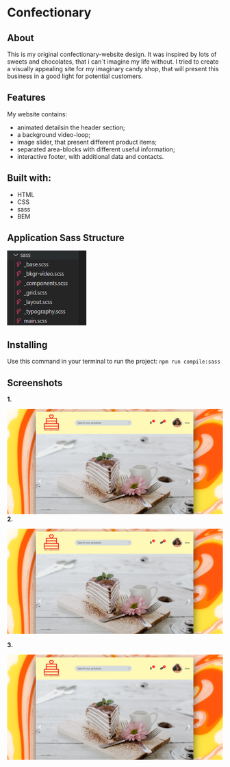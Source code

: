 # Confectionary
## About
This is my original confectionary-website design. It was inspired by lots of sweets and chocolates, that i can`t imagine my life without.
I tried to create a visually appealing site for my imaginary candy shop, that will present this business in a good light for potential customers.
## Features

My website contains:
* animated detailsin the header section;
* a background video-loop;
* image slider, that present different product items;
* separated area-blocks with different useful information;
* interactive footer, with additional data and contacts.
## Built with:
* HTML
* CSS
* sass
* BEM
## Application Sass Structure
![](screenshot/structure.PNG)
## Installing
Use this command in your terminal to run the project:
`npm run compile:sass`
## Screenshots
**1.**

![](screenshot/confectionaryImg1.PNG)
**2.**

![](screenshot/confectionaryImg1.PNG)

**3.**

![](screenshot/confectionaryImg1.PNG)

